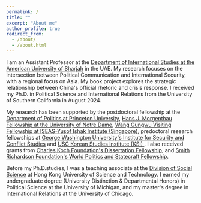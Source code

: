 ```yaml
---
permalink: /
title: ""
excerpt: "About me"
author_profile: true
redirect_from: 
  - /about/
  - /about.html
---
```

I am an Assistant Professor at the [Department of International Studies at the American University of Sharjah](https://www.aus.edu/cas/department-of-international-studies) in the UAE. My research focuses on the intersection between Political Communication and International Security, with a regional focus on Asia.  My book project explores the strategic relationship between China's official rhetoric and crisis response. I received my Ph.D. in Political Science and International Relations from the University of Southern California in August 2024.

My research has been supported by the postdoctoral fellowship at the [Department of Politics at Princeton University](https://politics.princeton.edu), [Hans J. Morgenthau Fellowship at the University of Notre Dame](https://ndisc.nd.edu/people/morgenthau-fellows/), [Wang Gungwu Visiting Fellowship at ISEAS-Yusof Ishak Institute (Singapore)](https://www.iseas.edu.sg/about-us/opportunities-about-us/fellowships/wang-gungwu-visiting-fellows-programme/), predoctoral research fellowships at [George Washington University's Institute for Security and Conflict Studies](https://iscs.elliott.gwu.edu/predoctoral-fellows) and [USC Korean Studies Institute (KSI) ](https://dornsife.usc.edu/ksi/graduate-students/u-s-asia-grand-strategy-fellows/current-and-former-usc-predoctoral-fellows/). I also received grants from [Charles Koch Foundation's Dissertation Fellowship](https://standtogethertrust.org/rfps/foreign-policy-grant/), and [Smith Richardson Foundation's World Politics and Statecraft Fellowship](https://www.srf.org/programs/international-security-foreign-policy/world-politics-statecraft-fellowship/).  

Before my Ph.D.studies, I was a teaching associate at the [Division of Social Science](https://sosc.hkust.edu.hk/) at Hong Kong University of Science and Technology. I earned my undergraduate degree (University Distinction & Departmental Honors) in Political Science at the University of Michigan, and my master's degree in International Relations at the University of Chicago.

